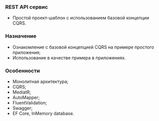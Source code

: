 ### REST API сервис 
* Простой проект-шаблон c использованием базовой концепции CQRS.
### Назначение
* Ознакомление с базовой концепцией CQRS на примере простого приложения;
* Использование в качестве примера в приложениях.
### Особенности
* Монолитная архитектура;
* CQRS;
* MediatR;
* AutoMapper;
* FluentValidation;
* Swagger;
* EF Core, InMemory database.